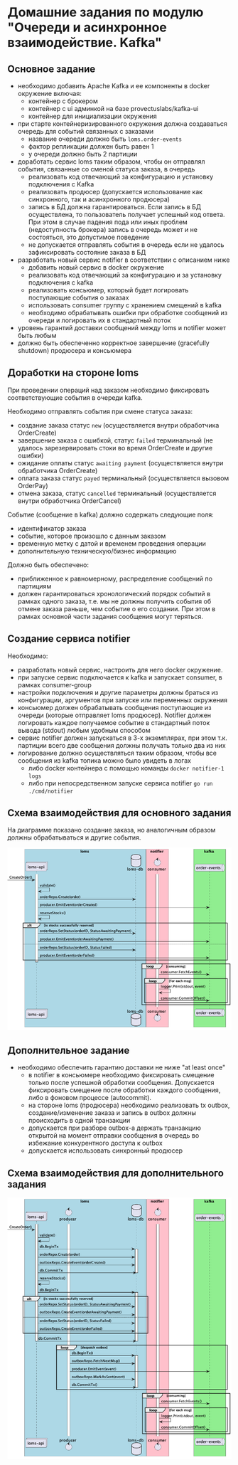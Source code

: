 # Домашние задания по модулю "Очереди и асинхронное взаимодействие. Kafka"

## Основное задание

- необходимо добавить Apache Kafka и ее компоненты в docker окружение включая:
  - контейнер с брокером
  - контейнер с ui админкой на базе provectuslabs/kafka-ui
  - контейнер для инициализации окружения
- при старте контейнеризированного окружения должна создаваться очередь для событий связанных с заказами
  - название очереди должно быть `loms.order-events`
  - фактор репликации должен быть равен 1
  - у очереди должно быть 2 партиции
- доработать сервис loms таким образом, чтобы он отправлял события, связанные со сменой статуса заказа, в очередь
  - реализовать код отвечающий за конфигурацию и установку подключения с Kafka
  - реализовать продюсер (допускается использование как синхронного, так и асинхронного продюсера)
  - запись в БД должна гарантироваться. Если запись в БД осуществлена, то пользователь получает успешный код ответа.
    При этом в случае падения пода или иных проблем (недоступность брокера) запись в очередь может и не состояться, это
    допустимое поведение
  - не допускается отправлять события в очередь если не удалось зафиксировать состояние заказа в БД
- разработать новый сервис notifier в соответствии с описанием ниже
  - добавить новый сервис в docker окружение
  - реализовать код отвечающий за конфигурацию и за установку подключения с kafka
  - реализовать консьюмер, который будет логировать поступающие события о заказах
  - использовать consumer группу с хранением смещений в kafka
  - необходимо обрабатывать ошибки при обработке сообщений из очереди и логировать их в стандартный поток
- уровень гарантий доставки сообщений между loms и notifier может быть любым
- должно быть обеспеченно корректное завершение (gracefully shutdown) продюсера и консьюмера

## Доработки на стороне loms

При проведении операций над заказом необходимо фиксировать соответствующие события в очереди kafka.

Необходимо отправлять события при смене статуса заказа:
- создание заказа статус `new` (осуществляется внутри обработчика OrderCreate)
- завершение заказа с ошибкой, статус `failed` терминальный (не удалось зарезервировать стоки во время OrderCreate и другие ошибки)
- ожидание оплаты статус `awaiting payment` (осуществляется внутри обработчика OrderCreate)
- оплата заказа статус `payed` терминальный (осуществляется вызовом OrderPay)
- отмена заказа, статус `cancelled` терминальный (осуществляется внутри обработчика OrderCancel)

Событие (сообщение в kafka) должно содержать следующие поля:
- идентификатор заказа
- событие, которое произошло с данным заказом
- временную метку с датой и временем проведения операции
- дополнительную техническую/бизнес информацию

Должно быть обеспечено:
- приближенное к равномерному, распределение сообщений по партициям
- должен гарантироваться хронологический порядок событий в рамках одного заказа, т.е. мы не должны получить события об
  отмене заказа раньше, чем событие о его создании. При этом в рамках основной части задания сообщения могут теряться.

## Создание сервиса notifier

Необходимо:
- разработать новый сервис, настроить для него docker окружение.
- при запуске сервис подключается к kafka и запускает consumer, в рамках consumer-group
- настройки подключения и другие параметры должны браться из конфигурации, аргументов при запуске или переменных окружения
- консьюмер должен обрабатывать сообщения поступающие из очереди (которые отправляет loms продюсер). Notifier должен логировать каждое получаемое событие в стандартный поток вывода (stdout) любым удобным способом
- cервис notifier должен запускаться в 3-х экземплярах, при этом т.к. партиции всего две сообщения должны получать только два из них
- логирование должно осуществляться таким образом, чтобы все сообщения из kafka топика можно было увидеть в логах
  - либо docker контейнера с помощью команды `docker notifier-1 logs`
  - либо при непосредственном запуске сервиса notifier `go run ./cmd/notifier`

## Схема взаимодействия для основного задания

На диаграмме показано создание заказа, но аналогичным образом должны обрабатываться и другие события.

![basic-loms-notifier](img/basic-loms-notifier.png)

## Дополнительное задание

- необходимо обеспечить гарантию доставки не ниже "at least once"
  - в notifier в консьюмере необходимо фиксировать смещение только после успешной обработки сообщения. Допускается
    фиксировать смещение после обработки каждого сообщения, либо в фоновом процессе (autocommit).
  - на стороне loms (продюсера) необходимо реализовать tx outbox, создание/изменение заказа и запись в outbox должны
    происходить в одной транзакции
  - допускается при разборе outbox-а держать транзакцию открытой на момент отправки сообщения в очередь во избежание
    конкурентного доступа к outbox
  - допускается использовать синхронный продюсер

## Схема взаимодействия для дополнительного задания

![advanced-loms-notifier](img/advanced-loms-notifier.png)
